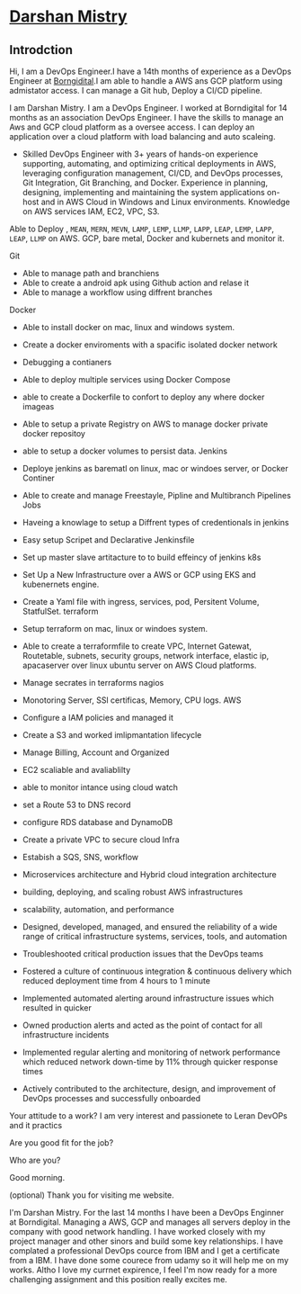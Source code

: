 
# [Darshan Mistry](https://1111darsh.com/)

## Introdction
Hi,
    I am a DevOps Engineer.I have a 14th months of experience as a DevOps Engineer at [Borngidital](https://www.linkedin.com/company/borndigital-limited/).I am able to handle a AWS ans GCP platform using admistator access. I can manage a Git hub, Deploy a CI/CD pipeline.

I am Darshan Mistry. I am a DevOps Engineer. I worked at Borndigital for 14 months as an association DevOps Engineer. I have the skills to manage an Aws and GCP cloud platform as a oversee access. I can deploy an application over a cloud platform with load balancing and auto scaleing.

- Skilled DevOps Engineer with 3+ years of hands-on experience supporting, automating, and optimizing critical deployments in AWS, leveraging configuration management, CI/CD, and DevOps processes, Git Integration, Git Branching, and Docker. Experience in planning, designing, implementing and maintaining the system applications on-host and in AWS Cloud in Windows and Linux environments. Knowledge on AWS services IAM, EC2, VPC, S3.

Able to Deploy , `MEAN`, `MERN`, `MEVN`, `LAMP`, `LEMP`, `LLMP`, `LAPP`, `LEAP`, `LEMP`, `LAPP`, `LEAP`, `LLMP` on AWS. GCP, bare metal, Docker and kubernets and monitor it.

Git
- Able to manage path and branchiens
- Able to create a android apk using Github action and relase it
- Able to manage a workflow using diffrent branches

Docker
- Able to install docker on mac, linux and windows system.
- Create a docker enviroments with a spacific isolated docker network
- Debugging a contianers
- Able to deploy multiple services using Docker Compose
- able to create a Dockerfile to confort to deploy any where docker imageas
- Able to setup a private Registry on AWS to manage docker private docker repositoy
- able to setup a docker volumes to persist data.
Jenkins
- Deploye jenkins as barematl on linux, mac or windoes server, or Docker Continer
- Able to create and manage Freestayle, Pipline and Multibranch Pipelines Jobs
- Haveing a knowlage to setup a Diffrent types of credentionals in jenkins
- Easy setup Scripet and Declarative Jenkinsfile 
- Set up master slave artitacture to to build effeincy of jenkins
k8s
- Set Up a New Infrastructure over a AWS or GCP using EKS and kubenernets engine. 
- Create a Yaml file with ingress, services, pod, Persitent Volume, StatfulSet.
terraform
- Setup terraform on mac, linux or windoes system.
- Able to create a terraformfile to create VPC, Internet Gatewat, Routetable, subnets, security groups, network interface, elastic ip, apacaserver over linux ubuntu server on AWS Cloud platforms.
- Manage secrates in terraforms
nagios
- Monotoring Server, SSl certificas, Memory, CPU logs.
AWS
- Configure a IAM policies and managed it
- Create a S3 and worked imlipmantation lifecycle
- Manage Billing, Account and Organized
- EC2 scaliable and avaliablilty
- able to monitor intance using cloud watch
- set a Route 53 to DNS record
- configure RDS database and DynamoDB
- Create a private VPC to secure cloud Infra 
- Estabish a SQS, SNS, workflow
-  Microservices architecture and Hybrid cloud integration architecture


- building, deploying, and scaling robust AWS infrastructures
- scalability, automation, and performance
- Designed, developed, managed, and ensured the reliability of a wide range of critical infrastructure systems, services, tools, and automation
- Troubleshooted critical production issues that the DevOps teams
- Fostered a culture of continuous integration & continuous delivery which reduced deployment time from 4 hours to 1 minute
- Implemented automated alerting around infrastructure issues which resulted in quicker
- Owned production alerts and acted as the point of contact for all
infrastructure incidents
- Implemented regular alerting and monitoring of network
performance which reduced network down-time by 11% through
quicker response times
- Actively contributed to the architecture, design, and improvement of
DevOps processes and successfully onboarded



Your attitude to a work?
I am very interest and passionete to Leran DevOPs and it practics

Are you good fit for the job?

Who are you?

Good morning.

(optional) Thank you for visiting me website.

I'm Darshan Mistry. For the last 14 months I have been a DevOps Enginner at Borndigital. Managing a AWS, GCP and manages all servers deploy in the company with good network handling. I have worked closely with my project manager and other sinors and build some key relationships. I have complated a professional DevOps cource from IBM and I get a certificate from a IBM. I have done some courece from udamy so it will help me on my works. Altho I love my currnet expirence, I feel I'm now ready for a more challenging assignment and this position really excites me.
 

